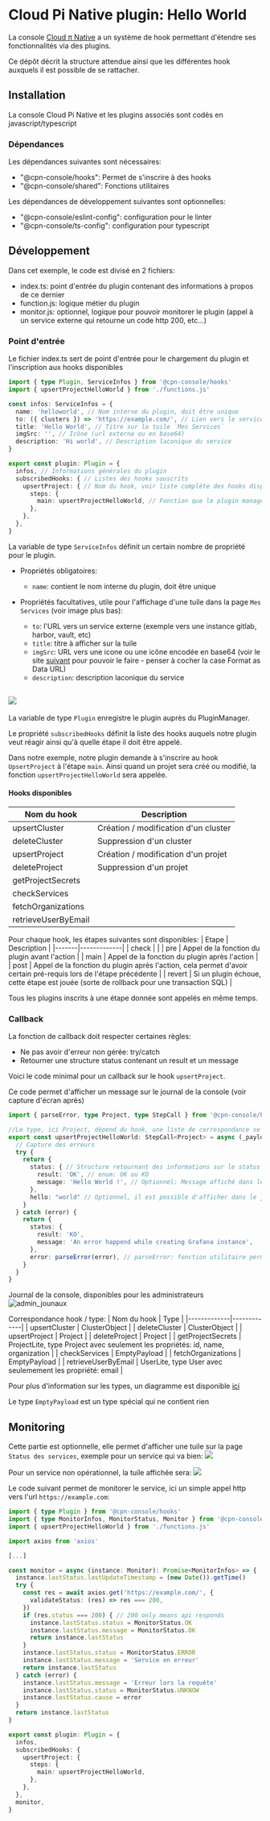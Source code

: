 # Cloud Pi Native plugin: Hello World

La console [Cloud π Native](https://github.com/cloud-pi-native/console) a un système de hook permettant d'étendre ses fonctionnalités via des plugins.

Ce dépôt décrit la structure attendue ainsi que les différentes hook auxquels il est possible de se rattacher.

## Installation

La console Cloud Pi Native et les plugins associés sont codés en javascript/typescript

### Dépendances
Les dépendances suivantes sont nécessaires:
- "@cpn-console/hooks": Permet de s'inscrire à des hooks
- "@cpn-console/shared": Fonctions utilitaires

Les dépendances de développement suivantes sont optionnelles:
- "@cpn-console/eslint-config": configuration pour le linter
- "@cpn-console/ts-config": configuration pour typescript


## Développement
Dans cet exemple, le code est divisé en 2 fichiers:
- index.ts: point d'entrée du plugin contenant des informations à propos de ce dernier
- function.js: logique métier du plugin
- monitor.js: optionnel, logique pour pouvoir monitorer le plugin (appel à un service externe qui retourne un code http 200, etc...)

### Point d'entrée
Le fichier index.ts sert de point d'entrée pour le chargement du plugin et l'inscription aux hooks disponibles

```ts
import { type Plugin, ServiceInfos } from '@cpn-console/hooks'
import { upsertProjectHelloWorld } from './functions.js'

const infos: ServiceInfos = {
  name: 'helloworld', // Nom interne du plugin, doit être unique
  to: ({ clusters }) => 'https://example.com/', // Lien vers le service
  title: 'Hello World', // Titre sur la tuile `Mes Services`
  imgSrc: '', // Icône (url externe ou en base64)
  description: 'Hi world', // Description laconique du service
}

export const plugin: Plugin = {
  infos, // Informations générales du plugin
  subscribedHooks: { // Listes des hooks souscrits
    upsertProject: { // Nom du hook, voir liste complète des hooks disponibles
      steps: {
        main: upsertProjectHelloWorld, // Fonction que le plugin manager appelera lors de l'étape main du hook upsertProject
      },
    },
  },
}
```

La variable de type `ServiceInfos` définit un certain nombre de propriété pour le plugin.

- Propriétés obligatoires:
  - `name`: contient le nom interne du plugin, doit être unique

- Propriétés facultatives, utile pour l'affichage d'une tuile dans la page `Mes Services` (voir image plus bas):
  - `to`: l'URL vers un service externe (exemple vers une instance gitlab, harbor, vault, etc)
  - `title`: titre à afficher sur la tuile
  - `imgSrc`: URL vers une icone ou une icône encodée en base64 (voir le site [suivant](http://base64online.org/encode/) pour pouvoir le faire - penser à cocher la case Format as Data URL)
  - `description`: description laconique du service

![](docs/img/messervices.png)
---
La variable de type `Plugin` enregistre le plugin auprès du PluginManager.

Le propriété `subscribedHooks` définit la liste des hooks auquels notre plugin veut réagir ainsi qu'à quelle étape il doit être appelé.

Dans notre exemple, notre plugin demande à s'inscrire au hook `UpsertProject` à l'étape `main`. Ainsi quand un projet sera créé ou modifié, la fonction `upsertProjectHelloWorld` sera appelée.

#### Hooks disponibles
| Nom du hook | Description |
|-------------|-------------|
| upsertCluster | Création / modification d'un cluster |
| deleteCluster | Suppression d'un cluster |
| upsertProject | Création / modification d'un projet |
| deleteProject | Suppression d'un projet |
| getProjectSecrets |  |
| checkServices |  | 
| fetchOrganizations |  |
| retrieveUserByEmail |  |


Pour chaque hook, les étapes suivantes sont disponibles:
| Etape | Description |
|-------|-------------|
| check | |
| pre | Appel de la fonction du plugin avant l'action |
| main | Appel de la fonction du plugin après l'action |
| post | Appel de la fonction du plugin après l'action, cela permet d'avoir certain pré-requis lors de l'étape précédente |
| revert | Si un plugin échoue, cette étape est jouée (sorte de rollback pour une transaction SQL) |

Tous les plugins inscrits à une étape donnée sont appelés en même temps.

### Callback
La fonction de callback doit respecter certaines règles:
- Ne pas avoir d'erreur non gérée: try/catch
- Retourner une structure status contenant un result et un message

Voici le code minimal pour un callback sur le hook `upsertProject`.

Ce code permet d'afficher un message sur le journal de la console (voir capture d'écran après)
```ts
import { parseError, type Project, type StepCall } from '@cpn-console/hooks'

//Le type, ici Project, dépend du hook, une liste de correspondance se trouve après l'exemple
export const upsertProjectHelloWorld: StepCall<Project> = async (_payload) => {
  // Capture des erreurs
  try { 
    return {
      status: { // Structure retournant des informations sur le status de la fonction
        result: 'OK', // enum: OK ou KO
        message: 'Hello World !', // Optionnel: Message affiché dans le journal de la console (voir capture d'écran plus bas)
      },
      hello: "world" // Optionnel, il est possible d'afficher dans le journal des clés/valeurs arbitraires
    }
  } catch (error) {
    return {
      status: {
        result: 'KO', 
        message: 'An error happend while creating Grafana instance',
      },
      error: parseError(error), // parseError: fonction utilitaire permettant d'avoir la stacktrace complète de l'erreur
    }
  }
}
```

Journal de la console, disponibles pour les administrateurs
![admin_jounaux](docs/img/admin_journaux.png)


Correspondance hook / type:
| Nom du hook | Type |
|-------------|-------------|
| upsertCluster | ClusterObject |
| deleteCluster | ClusterObject |
| upsertProject | Project |
| deleteProject | Project |
| getProjectSecrets | ProjectLite, type Project avec seulement les propriétés: id, name, organization |
| checkServices | EmptyPayload |
| fetchOrganizations | EmptyPayload |
| retrieveUserByEmail | UserLite, type User avec seulemement les propriété: email |

Pour plus d'information sur les types, un diagramme est disponible [ici](docs/types.md)

Le type `EmptyPayload` est un type spécial qui ne contient rien

## Monitoring
Cette partie est optionnelle, elle permet d'afficher une tuile sur la page `Status des services`, exemple pour un service qui va bien:
![](docs/img/status_ok.png)

Pour un service non opérationnel, la tuile affichée sera:
![](docs/img/status_ko.png)

Le code suivant permet de monitorer le service, ici un simple appel http vers l'url `https://example.com`:
```ts
import { type Plugin } from '@cpn-console/hooks'
import { type MonitorInfos, MonitorStatus, Monitor } from '@cpn-console/shared'
import { upsertProjectHelloWorld } from './functions.js'

import axios from 'axios'

[...]

const monitor = async (instance: Monitor): Promise<MonitorInfos> => {
  instance.lastStatus.lastUpdateTimestamp = (new Date()).getTime()
  try {
    const res = await axios.get('https://example.com/', {
      validateStatus: (res) => res === 200,
    })
    if (res.status === 200) { // 200 only means api responds
      instance.lastStatus.status = MonitorStatus.OK
      instance.lastStatus.message = MonitorStatus.OK
      return instance.lastStatus
    }
    instance.lastStatus.status = MonitorStatus.ERROR
    instance.lastStatus.message = 'Service en erreur'
    return instance.lastStatus
  } catch (error) {
    instance.lastStatus.message = 'Erreur lors la requête'
    instance.lastStatus.status = MonitorStatus.UNKNOW
    instance.lastStatus.cause = error
  }
  return instance.lastStatus
}

export const plugin: Plugin = {
  infos, 
  subscribedHooks: { 
    upsertProject: { 
      steps: {
        main: upsertProjectHelloWorld, 
      },
    },
  },
  monitor,
}
```